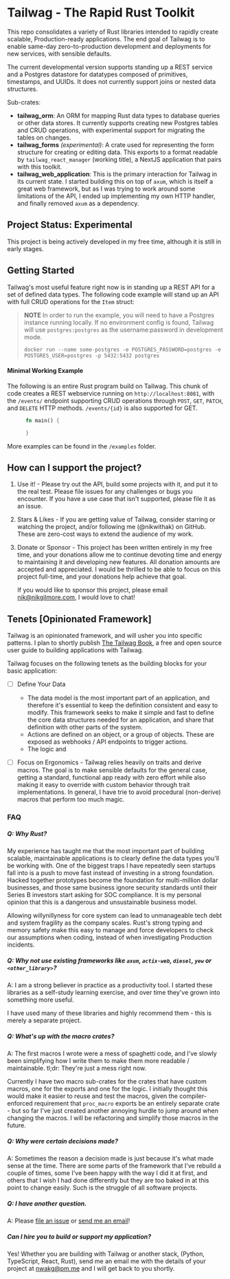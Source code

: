 # Tailwag - The Rapid Rust Toolkit

This repo consolidates a variety of Rust libraries intended to rapidly create
scalable, Production-ready applications. The end goal of Tailwag is to enable
same-day zero-to-production development and deployments for new services, with
sensible defaults.

The current developmental version supports standing up a REST service and a
Postgres datastore for datatypes composed of primitives, timestamps, and UUIDs.
It does not currently support joins or nested data structures.

Sub-crates:

- **tailwag_orm**: An ORM for mapping Rust data types to database queries or
  other data stores. It currently supports creating new Postgres tables and CRUD
  operations, with experimental support for migrating the tables on changes.
- **tailwag_forms** _(experimental)_: A crate used for representing the form
  structure for creating or editing data. This exports to a format readable by
  `tailwag_react_manager` (working title), a NextJS application that pairs with
  this toolkit.
- **tailwag_web_application**: This is the primary interaction for Tailwag in
  its current state. I started building this on top of `axum`, which is itself a
  great web framework, but as I was trying to work around some limitations of
  the API, I ended up implementing my own HTTP handler, and finally removed
  `axum` as a dependency.

## Project Status: Experimental

This project is being actively developed in my free time, although it is still
in early stages.

## Getting Started

Tailwag's most useful feature right now is in standing up a REST API for a set
of defined data types. The following code example will stand up an API with full
CRUD operations for the `Item` struct:

> **NOTE** In order to run the example, you will need to have a Postgres
> instance running locally. If no environment config is found, Tailwag will use
> `postgres:postgres` as the username:password in development mode.
>
> ```
> docker run --name some-postgres -e POSTGRES_PASSWORD=postgres -e POSTGRES_USER=postgres -p 5432:5432 postgres
> ```

#### Minimal Working Example

The following is an entire Rust program build on Tailwag. This chunk of code
creates a REST webservice running on `http://localhost:8081`, with the
`/events/` endpoint supporting CRUD operations through `POST`, `GET`, `PATCH`,
and `DELETE` HTTP methods. `/events/{id}` is also supported for GET.

```rust
      fn main() {

      }
```

More examples can be found in the `/examples` folder.

## How can I support the project?

1. Use it! - Please try out the API, build some projects with it, and put it to
   the real test. Please file issues for any challenges or bugs you encounter.
   If you have a use case that isn't supported, please file it as an issue.

2. Stars & Likes - If you are getting value of Tailwag, consider starring or
   watching the project, and/or following me (@nikwithak) on GitHub. These are
   zero-cost ways to extend the audience of my work.

3. Donate or Sponsor - This project has been written entirely in my free time,
   and your donations allow me to continue devoting time and energy to
   maintaining it and developing new features. All donation amounts are accepted
   and appreciated. I would be thrilled to be able to focus on this project
   full-time, and your donations help achieve that goal.

   If you would like to sponsor this project, please email
   [nik@nikgilmore.com](mailto:nik@nikgilmore.com), I would love to chat!

## Tenets [Opinionated Framework]

Tailwag is an opinionated framework, and will usher you into specific patterns.
I plan to shortly publish [The Tailwag Book](#), a free and open source user
guide to building applications with Tailwag.

Tailwag focuses on the following tenets as the building blocks for your basic
application:

- [ ] Define Your Data

  - The data model is the most important part of an application, and therefore
    it's essential to keep the definition consistent and easy to modify. This
    framework seeks to make it simple and fast to define the core data
    structures needed for an application, and share that definition with other
    parts of the system.
  - Actions are defined on an object, or a group of objects. These are exposed
    as webhooks / API endpoints to trigger actions.
  - The logic and

- [ ] Focus on Ergonomics - Tailwag relies heavily on traits and derive macros.
      The goal is to make sensible defaults for the general case, getting a
      standard, functional app ready with zero effort while also making it easy
      to override with custom behavior through trait implementations. In
      general, I have trie to avoid procedural (non-derive) macros that perform
      too much magic.

### FAQ

##### Q: Why Rust?

My experience has taught me that the most important part of building scalable,
maintainable applications is to clearly define the data types you'll be working
with. One of the biggest traps I have repeatedly seen startups fall into is a
push to move fast instead of investing in a strong foundation. Hacked together
prototypes become the foundation for multi-million dollar businesses, and those
same business ignore security standards until their Series B investors start
asking for SOC compliance. It is my personal opinion that this is a dangerous
and unsustainable business model.

Allowing willynillyness for core system can lead to unmanageable tech debt and
system fragility as the company scales. Rust's strong typing and memory safety
make this easy to manage and force developers to check our assumptions when
coding, instead of when investigating Production incidents.

##### Q: Why not use existing frameworks like `axum`, `actix-web`, `diesel`, `yew` or `<other_library>`?

A: I am a strong believer in practice as a productivity tool. I started these
libraries as a self-study learning exercise, and over time they've grown into
something more useful.

I have used many of these libraries and highly recommend them - this is merely a
separate project.

##### Q: What's up with the macro crates?

A: The first macros I wrote were a mess of spaghetti code, and I've slowly been
simplifying how I write them to make them more readable / maintainable. tl;dr:
They're just a mess right now.

Currently I have two macro sub-crates for the crates that have custom macros,
one for the exports and one for the logic. I initially thought this would make
it easier to reuse and test the macros, given the compiler-enforced requirement
that `proc_macro` exports be an entirely separate crate - but so far I've just
created another annoying hurdle to jump around when changing the macros. I will
be refactoring and simplify those macros in the future.

##### Q: Why were certain decisions made?

A: Sometimes the reason a decision made is just because it's what made sense at
the time. There are some parts of the framework that I've rebuild a couple of
times, some I've been happy with the way I did it at first, and others that I
wish I had done differently but they are too baked in at this point to change
easily. Such is the struggle of all software projects.

##### Q: I have another question.

A: Please [file an issue](https://github.com/nikwithak/tailwag/issues/new) or
[send me an email](mailto:nik@nikgilmore.com)!

##### Can I hire you to build or support my application?

Yes! Whether you are building with Tailwag or another stack, (Python,
TypeScript, React, Rust), send me an email me with the details of your project
at [nwakg@pm.me](mailto:nwakg@pm.me) and I will get back to you shortly.

